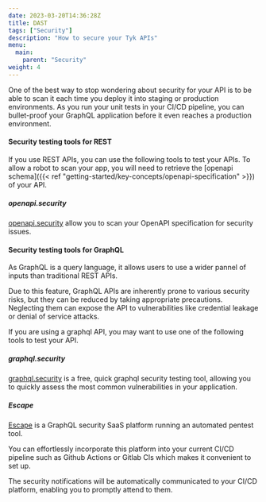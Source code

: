 ```yaml
---
date: 2023-03-20T14:36:28Z
title: DAST
tags: ["Security"]
description: "How to secure your Tyk APIs" 
menu:
  main:
    parent: "Security"
weight: 4
---
```


One of the best way to stop wondering about security for your API is to be able to scan it each time you deploy it into
staging or production environments. As you run your unit tests in your CI/CD pipeline, you can bullet-proof your GraphQL
application before it even reaches a production environment.

#### Security testing tools for REST

If you use REST APIs, you can use the following tools to test your APIs.
To allow a robot to scan your app, you will need to retrieve the [openapi schema]({{< ref "getting-started/key-concepts/openapi-specification" >}}) of your API.

##### openapi.security

[openapi.security](https://openapi.security/) allow you to scan your OpenAPI specification for security issues.

#### Security testing tools for GraphQL

As GraphQL is a query language, it allows users to use a wider pannel of inputs than traditional REST APIs.

Due to this feature, GraphQL APIs are inherently prone to various security risks, but they can be reduced by taking appropriate precautions.
Neglecting them can expose the API to vulnerabilities like credential leakage or denial of service attacks.

If you are using a graphql API, you may want to use one of the following tools to test your API.

##### graphql.security

[graphql.security](https://graphql.security/) is a free, quick graphql security testing tool, allowing you to quickly assess the most common vulnerabilities in your application.

##### Escape

[Escape](https://escape.tech/) is a GraphQL security SaaS platform running an automated pentest tool.

You can effortlessly incorporate this platform into your current CI/CD pipeline such as Github Actions or Gitlab CIs which makes it convenient to set up.

The security notifications will be automatically communicated to your CI/CD platform, enabling you to promptly attend to them.
